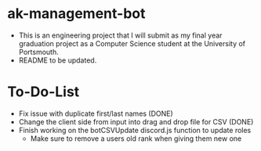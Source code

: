 # ak-management-bot

- This is an engineering project that I will submit as my final year graduation project as a Computer Science student at the University of Portsmouth.
- README to be updated.

# To-Do-List

- Fix issue with duplicate first/last names (DONE)
- Change the client side from input into drag and drop file for CSV (DONE)
- Finish working on the botCSVUpdate discord.js function to update roles
  - Make sure to remove a users old rank when giving them new one
